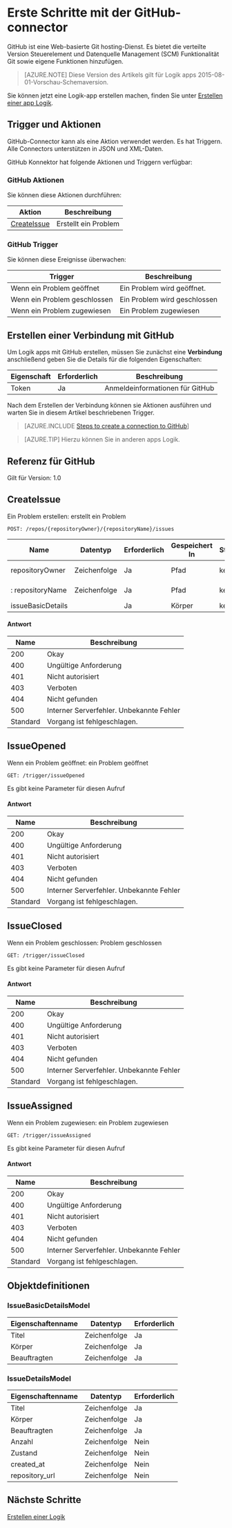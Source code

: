 <properties
pageTitle="GitHub | Microsoft Azure"
description="Erstellen von Logik apps mit Azure App. GitHub ist eine Web-basierte Git hosting-Dienst. Es bietet die verteilte Version Steuerelement und Datenquelle Management (SCM) Funktionalität Git sowie eigene Funktionen hinzufügen."
services="logic-apps"   
documentationCenter=".net,nodejs,java"  
authors="msftman"   
manager="erikre"    
editor=""
tags="connectors" />

<tags
ms.service="logic-apps"
ms.devlang="multiple"
ms.topic="article"
ms.tgt_pltfrm="na"
ms.workload="integration"
ms.date="08/18/2016"
ms.author="deonhe"/>

# <a name="get-started-with-the-github-connector"></a>Erste Schritte mit der GitHub-connector

GitHub ist eine Web-basierte Git hosting-Dienst. Es bietet die verteilte Version Steuerelement und Datenquelle Management (SCM) Funktionalität Git sowie eigene Funktionen hinzufügen.

>[AZURE.NOTE] Diese Version des Artikels gilt für Logik apps 2015-08-01-Vorschau-Schemaversion. 

Sie können jetzt eine Logik-app erstellen machen, finden Sie unter [Erstellen einer app Logik](../app-service-logic/app-service-logic-create-a-logic-app.md).

## <a name="triggers-and-actions"></a>Trigger und Aktionen

GitHub-Connector kann als eine Aktion verwendet werden. Es hat Triggern. Alle Connectors unterstützen in JSON und XML-Daten. 

 GitHub Konnektor hat folgende Aktionen und Triggern verfügbar:

### <a name="github-actions"></a>GitHub Aktionen
Sie können diese Aktionen durchführen:

|Aktion|Beschreibung|
|--- | ---|
|[CreateIssue](connectors-create-api-github.md#createissue)|Erstellt ein Problem|
### <a name="github-triggers"></a>GitHub Trigger
Sie können diese Ereignisse überwachen:

|Trigger | Beschreibung|
|--- | ---|
|Wenn ein Problem geöffnet|Ein Problem wird geöffnet.|
|Wenn ein Problem geschlossen|Ein Problem wird geschlossen|
|Wenn ein Problem zugewiesen|Ein Problem zugewiesen|


## <a name="create-a-connection-to-github"></a>Erstellen einer Verbindung mit GitHub
Um Logik apps mit GitHub erstellen, müssen Sie zunächst eine **Verbindung** anschließend geben Sie die Details für die folgenden Eigenschaften: 

|Eigenschaft| Erforderlich|Beschreibung|
| ---|---|---|
|Token|Ja|Anmeldeinformationen für GitHub|
Nach dem Erstellen der Verbindung können sie Aktionen ausführen und warten Sie in diesem Artikel beschriebenen Trigger. 

>[AZURE.INCLUDE [Steps to create a connection to GitHub](../../includes/connectors-create-api-github.md)]

>[AZURE.TIP] Hierzu können Sie in anderen apps Logik.

## <a name="reference-for-github"></a>Referenz für GitHub
Gilt für Version: 1.0

## <a name="createissue"></a>CreateIssue
Ein Problem erstellen: erstellt ein Problem 

```POST: /repos/{repositoryOwner}/{repositoryName}/issues``` 

| Name| Datentyp|Erforderlich|Gespeichert In|Standardwert|Beschreibung|
| ---|---|---|---|---|---|
|repositoryOwner|Zeichenfolge|Ja|Pfad|keine|Repository-Eigentümer|
|: repositoryName|Zeichenfolge|Ja|Pfad|keine|Repository-name|
|issueBasicDetails| |Ja|Körper|keine|Problemdetails|

#### <a name="response"></a>Antwort

|Name|Beschreibung|
|---|---|
|200|Okay|
|400|Ungültige Anforderung|
|401|Nicht autorisiert|
|403|Verboten|
|404|Nicht gefunden|
|500|Interner Serverfehler. Unbekannte Fehler|
|Standard|Vorgang ist fehlgeschlagen.|


## <a name="issueopened"></a>IssueOpened
Wenn ein Problem geöffnet: ein Problem geöffnet 

```GET: /trigger/issueOpened``` 

Es gibt keine Parameter für diesen Aufruf
#### <a name="response"></a>Antwort

|Name|Beschreibung|
|---|---|
|200|Okay|
|400|Ungültige Anforderung|
|401|Nicht autorisiert|
|403|Verboten|
|404|Nicht gefunden|
|500|Interner Serverfehler. Unbekannte Fehler|
|Standard|Vorgang ist fehlgeschlagen.|


## <a name="issueclosed"></a>IssueClosed
Wenn ein Problem geschlossen: Problem geschlossen 

```GET: /trigger/issueClosed``` 

Es gibt keine Parameter für diesen Aufruf
#### <a name="response"></a>Antwort

|Name|Beschreibung|
|---|---|
|200|Okay|
|400|Ungültige Anforderung|
|401|Nicht autorisiert|
|403|Verboten|
|404|Nicht gefunden|
|500|Interner Serverfehler. Unbekannte Fehler|
|Standard|Vorgang ist fehlgeschlagen.|


## <a name="issueassigned"></a>IssueAssigned
Wenn ein Problem zugewiesen: ein Problem zugewiesen 

```GET: /trigger/issueAssigned``` 

Es gibt keine Parameter für diesen Aufruf
#### <a name="response"></a>Antwort

|Name|Beschreibung|
|---|---|
|200|Okay|
|400|Ungültige Anforderung|
|401|Nicht autorisiert|
|403|Verboten|
|404|Nicht gefunden|
|500|Interner Serverfehler. Unbekannte Fehler|
|Standard|Vorgang ist fehlgeschlagen.|


## <a name="object-definitions"></a>Objektdefinitionen 

### <a name="issuebasicdetailsmodel"></a>IssueBasicDetailsModel


| Eigenschaftenname | Datentyp | Erforderlich |
|---|---|---|
|Titel|Zeichenfolge|Ja |
|Körper|Zeichenfolge|Ja |
|Beauftragten|Zeichenfolge|Ja |



### <a name="issuedetailsmodel"></a>IssueDetailsModel


| Eigenschaftenname | Datentyp | Erforderlich |
|---|---|---|
|Titel|Zeichenfolge|Ja |
|Körper|Zeichenfolge|Ja |
|Beauftragten|Zeichenfolge|Ja |
|Anzahl|Zeichenfolge|Nein |
|Zustand|Zeichenfolge|Nein |
|created_at|Zeichenfolge|Nein |
|repository_url|Zeichenfolge|Nein |


## <a name="next-steps"></a>Nächste Schritte
[Erstellen einer Logik](../app-service-logic/app-service-logic-create-a-logic-app.md)
